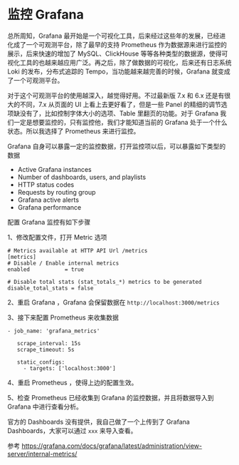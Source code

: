# 监控 Grafana 
总所周知，Grafana 最开始是一个可视化工具，后来经过这些年的发展，已经进化成了一个可观测平台，除了最早的支持 Prometheus 作为数据源来进行监控的展示，后来快速的增加了 MySQL、ClickHouse 等等各种类型的数据源，使得可视化工具的也越来越应用广泛。再之后，除了做数据的可视化，后来还有日志系统 Loki 的发布，分布式追踪的 Tempo，当功能越来越完善的时候，Grafana 就变成了一个可观测平台。

对于这个可观测平台的使用越深入，越觉得好用。不过最新版 7.x 和 6.x 还是有很大的不同，7.x 从页面的 UI 上看上去更好看了，但是一些 Panel 的精细的调节选项缺没有了，比如控制字体大小的选项、Table 里翻页的功能。对于 Grafana 我们一定是想要监控的，只有监控他，我们才能知道当前的 Grafana 处于一个什么状态。所以我选择了 Prometheus 来进行监控。

Grafana 自身可以暴露一定的监控数据，打开监控项以后，可以暴露如下类型的数据

* Active Grafana instances
* Number of dashboards, users, and playlists
* HTTP status codes
* Requests by routing group
* Grafana active alerts
* Grafana performance


配置 Grafana 监控有如下步骤



1、修改配置文件，打开 Metric 选项
```
# Metrics available at HTTP API Url /metrics
[metrics]
# Disable / Enable internal metrics
enabled           = true

# Disable total stats (stat_totals_*) metrics to be generated
disable_total_stats = false
```

2、重启 Grafana ，Grafana 会保留数据在 `http://localhost:3000/metrics`

3、接下来配置 Prometheus 来收集数据

```
- job_name: 'grafana_metrics'

   scrape_interval: 15s
   scrape_timeout: 5s

   static_configs:
     - targets: ['localhost:3000']
```


4、重启 Prometheus ，使得上边的配置生效。

5、检查 Prometheus 已经收集到 Grafana 的监控数据，并且将数据导入到 Grafana 中进行查看分析。

官方的 Dashboards 没有提供，我自己做了一个上传到了 Grafana Dashboards，大家可以通过 `xxx` 来导入查看。

参考
https://grafana.com/docs/grafana/latest/administration/view-server/internal-metrics/